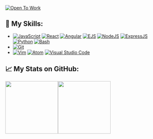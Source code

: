 [![Open To Work](https://img.shields.io/badge/OpenToWork-YES-green?style=flat&logo=gravatar&logoColor=white)]()


## :wrench: My Skills:
* [![JavaScript](https://img.shields.io/badge/Language-JavaScript-yellow?style=flat&logo=JavaScript&logoColor=white)](https://github.com/Bully47?tab=repositories&q=&type=&language=javascript)
[![React](https://img.shields.io/badge/Language-React-yellow?style=flat&logo=React&logoColor=white)](https://github.com/Bully47?tab=repositories&q=&type=&language=react)
[![Angular](https://img.shields.io/badge/Language-Angular-yellow?style=flat&logo=Angular&logoColor=white)](https://github.com/Bully47?tab=repositories&q=&type=&language=angular)
[![EJS](https://img.shields.io/badge/Language-EJS-yellow?style=flat&logo=EJS&logoColor=white)](https://github.com/Bully47?tab=repositories&q=&type=&language=ejs)
[![NodeJS](https://img.shields.io/badge/Language-NodeJS-yellow?style=flat&logo=Node.js&logoColor=white)](https://github.com/Bully47?tab=repositories&q=&type=&language=nodejs)
[![ExpressJS](https://img.shields.io/badge/Language-ExpressJS-yellow?style=flat&logo=Express&logoColor=white)](https://github.com/Bully47?tab=repositories&q=&type=&language=expressjs)
[![Python](https://img.shields.io/badge/Language-Python_3-yellow?style=flat&logo=Python&logoColor=white)](https://github.com/Bully47?tab=repositories&q=&type=&language=python)
[![Bash](https://img.shields.io/badge/Language-Bash-yellow?style=flat&logo=bash&logoColor=white)](https://github.com/Bully47?tab=repositories&q=&type=&language=Bash)
* [![Git](https://img.shields.io/badge/VCS-Git-black?style=flat&logo=git&logoColor=white)](https://git-scm.com/)
* [![Vim](https://img.shields.io/badge/IDE-Vim-white?style=flat&logo=vim&logoColor=white)](https://www.vim.org/)
[![Atom](https://img.shields.io/badge/IDE-Atom-white?style=flat&logo=Atom&logoColor=white)](https://www.vim.org/)
[![Visual Studio Code](https://img.shields.io/badge/IDE-VisualStudioCode-white?style=flat&logo=visualstudiocode&logoColor=white)](https://www.vim.org/)



## :chart_with_upwards_trend: My Stats on GitHub:
<a href="https://github.com/Bully47?tab=repositories"><img height="165px" src="https://github-readme-stats.vercel.app/api?username=Bully47&count_private=true&include_all_commits=true&theme=algolia&show_icons=true" /><!-- wi*quL3fcV --><img height="165px" src="https://github-readme-stats.vercel.app/api/top-langs/?username=Bully47&layout=compact&theme=algolia" /></a>
